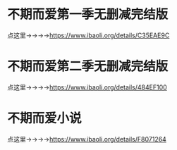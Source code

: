 # 不期而爱第一季无删减完结版
点这里→→→→https://www.ibaoli.org/details/C35EAE9C

# 不期而爱第二季无删减完结版
点这里→→→→https://www.ibaoli.org/details/484EF100

# 不期而爱小说
点这里→→→→https://www.ibaoli.org/details/F8071264
